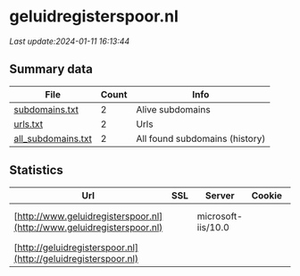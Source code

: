 # geluidregisterspoor.nl
*Last update:2024-01-11 16:13:44*
## Summary data
| File       | Count | Info |
|------------|-------|------|
|[subdomains.txt](/data/geluidregisterspoor/subdomains.txt)|2|Alive subdomains|
|[urls.txt](/data/geluidregisterspoor/urls.txt)|2|Urls|
|[all_subdomains.txt](/data/geluidregisterspoor/all_subdomains.txt)|2|All found subdomains (history)|
## Statistics
| Url | SSL | Server | Cookie | HSTS | CSP | XFO | XXP | RP | Tech |
|------------|-------|------|------|------|------|------|------|------|------|
|[http://www.geluidregisterspoor.nl](http://www.geluidregisterspoor.nl)| |microsoft-iis/10.0| | | | | |:white_check_mark: |IIS:10.0 Windows Ser...|
|[http://geluidregisterspoor.nl](http://geluidregisterspoor.nl)| | | | | | | |:white_check_mark: ||